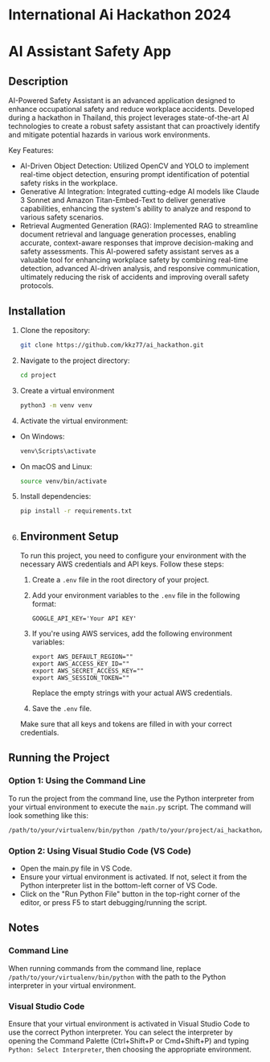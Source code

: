 # International Ai Hackathon 2024
# AI Assistant Safety App
## Description
AI-Powered Safety Assistant is an advanced application designed to enhance occupational safety and reduce workplace accidents. Developed during a hackathon in Thailand, this project leverages state-of-the-art AI technologies to create a robust safety assistant that can proactively identify and mitigate potential hazards in various work environments.

Key Features:
- AI-Driven Object Detection: Utilized OpenCV and YOLO to implement real-time object detection, ensuring prompt identification of potential safety risks in the workplace.
- Generative AI Integration: Integrated cutting-edge AI models like Claude 3 Sonnet and Amazon Titan-Embed-Text to deliver generative capabilities, enhancing the system's ability to analyze and respond to various safety scenarios.
- Retrieval Augmented Generation (RAG): Implemented RAG to streamline document retrieval and language generation processes, enabling accurate, context-aware responses that improve decision-making and safety assessments.
This AI-powered safety assistant serves as a valuable tool for enhancing workplace safety by combining real-time detection, advanced AI-driven analysis, and responsive communication, ultimately reducing the risk of accidents and improving overall safety protocols.

## Installation
1. Clone the repository:
    ```bash
    git clone https://github.com/kkz77/ai_hackathon.git
    ```
2. Navigate to the project directory:
    ```bash
    cd project
    ```
    
3. Create a virtual environment
     ```bash
     python3 -m venv venv

4. Activate the virtual environment:
  - On Windows:
    ```bash
    venv\Scripts\activate
    ```
    
  - On macOS and Linux:
    ```bash
    source venv/bin/activate
    ```

5. Install dependencies:
    ```bash
    pip install -r requirements.txt
    ```
6. ## Environment Setup
    
    To run this project, you need to configure your environment with the necessary AWS credentials and API keys. Follow these steps:
    
    1. Create a `.env` file in the root directory of your project.
    2. Add your environment variables to the `.env` file in the following format:
    
        ```plaintext
        GOOGLE_API_KEY='Your API KEY'
        ```
    
    3. If you're using AWS services, add the following environment variables:
    
        ```plaintext
        export AWS_DEFAULT_REGION=""
        export AWS_ACCESS_KEY_ID=""
        export AWS_SECRET_ACCESS_KEY=""
        export AWS_SESSION_TOKEN=""
        ```
    
        Replace the empty strings with your actual AWS credentials.
    
    4. Save the `.env` file.
    
    Make sure that all keys and tokens are filled in with your correct credentials.


## Running the Project

### Option 1: Using the Command Line

To run the project from the command line, use the Python interpreter from your virtual environment to execute the `main.py` script. The command will look something like this:

```bash
/path/to/your/virtualenv/bin/python /path/to/your/project/ai_hackathon/main.py
```

### Option 2: Using Visual Studio Code (VS Code)

- Open the main.py file in VS Code.
- Ensure your virtual environment is activated. If not, select it from the Python interpreter list in the bottom-left corner of VS Code.
- Click on the "Run Python File" button in the top-right corner of the editor, or press F5 to start debugging/running the script.

  
## Notes

### Command Line

When running commands from the command line, replace `/path/to/your/virtualenv/bin/python` with the path to the Python interpreter in your virtual environment.

### Visual Studio Code

Ensure that your virtual environment is activated in Visual Studio Code to use the correct Python interpreter. You can select the interpreter by opening the Command Palette (Ctrl+Shift+P or Cmd+Shift+P) and typing `Python: Select Interpreter`, then choosing the appropriate environment.

